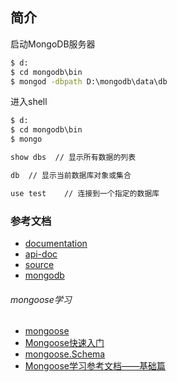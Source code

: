 ## 简介


启动MongoDB服务器
```cmd
$ d:
$ cd mongodb\bin
$ mongod -dbpath D:\mongodb\data\db
```

进入shell
```cmd
$ d:
$ cd mongodb\bin
$ mongo
```
```cmd
show dbs  // 显示所有数据的列表

db  // 显示当前数据库对象或集合

use test    // 连接到一个指定的数据库


```


### 参考文档
- [documentation](http://mongodb.github.io/node-mongodb-native/)
- [api-doc](http://mongodb.github.io/node-mongodb-native/2.2/api/)
- [source](https://github.com/mongodb/node-mongodb-native)
- [mongodb](http://www.mongodb.org/)

###### mongoose学习
- [mongoose](http://mongoosejs.com/)
- [Mongoose快速入门](http://cnodejs.org/topic/595d9ad5a4de5625080fe118)
- [mongoose.Schema](https://cnodejs.org/topic/595db14e1b534b4408190a17)
- [Mongoose学习参考文档——基础篇](https://cnodejs.org/topic/504b4924e2b84515770103dd)

